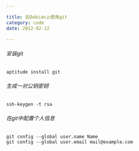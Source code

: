 ```yaml
---

title: 在Debian上使用git  
category: code  
date: 2012-02-12  

---
```


###### 安装git

    aptitude install git

###### 生成一对公钥密钥

    ssh-keygen -t rsa

###### 在git中配置个人信息

	git config --global user.name Name
	git config --global user.email mail@example.com
